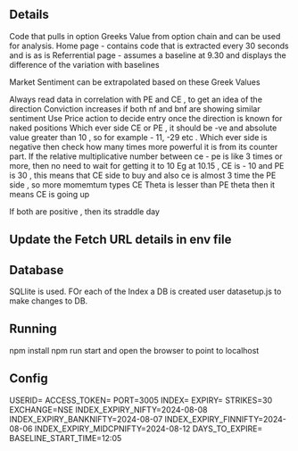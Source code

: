 ## Details
Code that pulls in option Greeks Value from option chain and can be used for analysis.
Home page - contains code that is extracted every 30 seconds and is as is
Referrential page - assumes a baseline at 9.30 and displays the  difference of the variation with baselines

Market Sentiment can be extrapolated based on these Greek Values

Always read data in correlation with PE and CE , to get an idea of the direction
Conviction increases if both nf and bnf are showing similar sentiment
Use Price action to decide entry once the direction is known for naked positions
Which ever side CE or PE , it should be -ve and absolute value greater than 10 , so for example - 11, -29 etc . Which ever side is negative then check how many times more powerful it is from its counter part. If the relative multiplicative number between ce - pe is like 3 times or more, then no need to wait for getting it to 10
Eg at 10.15 , CE is - 10 and PE is 30 , this means that CE side to buy and also ce is almost 3 time the PE side , so more momemtum types 
CE Theta is lesser than PE theta then it means CE is going up

If both are positive ,  then its straddle day

## Update the Fetch URL details in env file

## Database
SQLlite is used. FOr each of the Index a DB is created
user datasetup.js to make changes to DB. 

## Running
npm install
npm run start
and open the browser to point to localhost

## Config
USERID=
ACCESS_TOKEN=
PORT=3005
INDEX=
EXPIRY=
STRIKES=30
EXCHANGE=NSE
INDEX_EXPIRY_NIFTY=2024-08-08
INDEX_EXPIRY_BANKNIFTY=2024-08-07
INDEX_EXPIRY_FINNIFTY=2024-08-06
INDEX_EXPIRY_MIDCPNIFTY=2024-08-12
DAYS_TO_EXPIRE=
BASELINE_START_TIME=12:05